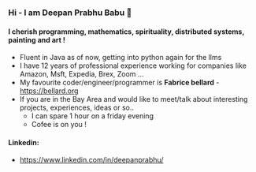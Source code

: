 ### Hi - I am Deepan Prabhu Babu 👋
#### I cherish programming, mathematics, spirituality, distributed systems, painting and art ! 

- Fluent in Java as of now, getting into python again for the llms
- I have 12 years of professional experience working for companies like Amazon, Msft, Expedia, Brex, Zoom ...
- My favourite coder/engineer/programmer is **Fabrice bellard** - https://bellard.org
- If you are in the Bay Area and would like to meet/talk about interesting projects, experiences, ideas or so..
  - I can spare 1 hour on a friday evening
  - Cofee is on you !

#### Linkedin:
- https://www.linkedin.com/in/deepanprabhu/

<!--
**deepanprabhu/deepanprabhu** is a ✨ _special_ ✨ repository because its `README.md` (this file) appears on your GitHub profile.

Here are some ideas to get you started:

- 🔭 I’m currently working on ...
- 🌱 I’m currently learning ...
- 👯 I’m looking to collaborate on ...
- 🤔 I’m looking for help with ...
- 💬 Ask me about ...
- 📫 How to reach me: ...
- 😄 Pronouns: ...
- ⚡ Fun fact: ...
-->
